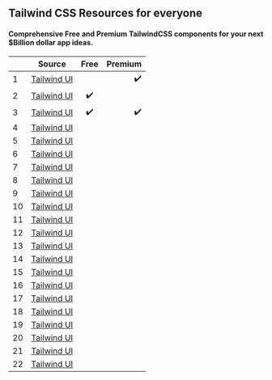 ## Tailwind CSS Resources for everyone
#### Comprehensive Free and Premium TailwindCSS components for your next $Billion dollar app ideas. 


|    | Source                                 |      Free     | Premium |
|----|----------------------------------------|:-------------:|--------:|
| 1  | [Tailwind UI](https://tailwindui.com/) |   |   ✔️ |
| 2  | [Tailwind UI](https://tailwindui.com/) |    ✔️   |     | 
| 3  | [Tailwind UI](https://tailwindui.com/) | ✔️ |      ✔️ |
| 4  | [Tailwind UI](https://tailwindui.com/) |               |         |
| 5  | [Tailwind UI](https://tailwindui.com/) |               |         |
| 6  | [Tailwind UI](https://tailwindui.com/) |               |         |
| 7  | [Tailwind UI](https://tailwindui.com/) |               |         |
| 8  | [Tailwind UI](https://tailwindui.com/) |               |         |
| 9  | [Tailwind UI](https://tailwindui.com/) |               |         |
| 10 | [Tailwind UI](https://tailwindui.com/) |               |         |
| 11 | [Tailwind UI](https://tailwindui.com/) |               |         |
| 12 | [Tailwind UI](https://tailwindui.com/) |               |         |
| 13 | [Tailwind UI](https://tailwindui.com/) |               |         |
| 14 | [Tailwind UI](https://tailwindui.com/) |               |         |
| 15 | [Tailwind UI](https://tailwindui.com/) |               |         |
| 16 | [Tailwind UI](https://tailwindui.com/) |               |         |
| 17 | [Tailwind UI](https://tailwindui.com/) |               |         |
| 18 | [Tailwind UI](https://tailwindui.com/) |               |         |
| 19 | [Tailwind UI](https://tailwindui.com/) |               |         |
| 20 | [Tailwind UI](https://tailwindui.com/) |               |         |
| 21 | [Tailwind UI](https://tailwindui.com/) |               |         |
| 22 | [Tailwind UI](https://tailwindui.com/) |               |         |
